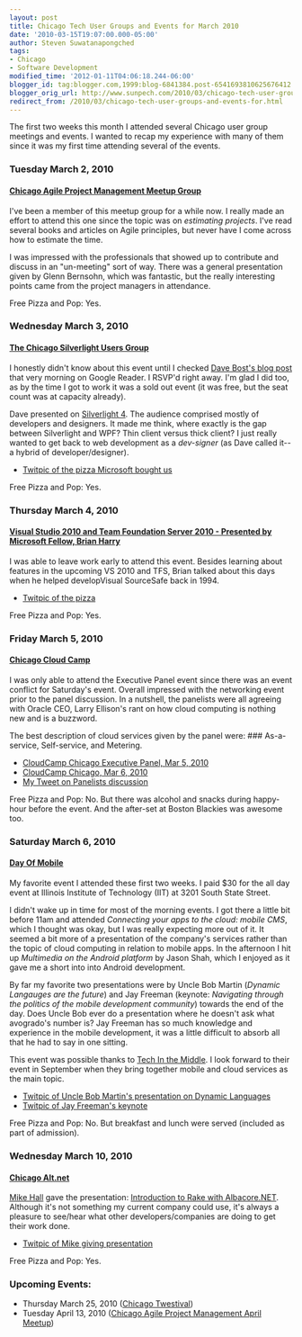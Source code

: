 ```yaml
---
layout: post
title: Chicago Tech User Groups and Events for March 2010
date: '2010-03-15T19:07:00.000-05:00'
author: Steven Suwatanapongched
tags:
- Chicago
- Software Development
modified_time: '2012-01-11T04:06:18.244-06:00'
blogger_id: tag:blogger.com,1999:blog-6841384.post-6541693810625676412
blogger_orig_url: http://www.sunpech.com/2010/03/chicago-tech-user-groups-and-events-for.html
redirect_from: /2010/03/chicago-tech-user-groups-and-events-for.html
---
```


The first two weeks this month I attended several Chicago user group meetings and events.  I wanted to recap my experience with many of them since it was my first time attending several of the events.

### Tuesday March 2, 2010 
#### <a href="http://www.meetup.com/Chicago-APM/">Chicago Agile Project Management Meetup Group</a>

I've been a member of this meetup group for a while now.  I really made an effort to attend this one since the topic was on <i>estimating projects</i>.  I've read several books and articles on Agile principles, but never have I come across how to estimate the time.

I was impressed with the professionals that showed up to contribute and discuss in an "un-meeting" sort of way.  There was a general presentation given by Glenn Bernsohn, which was fantastic, but the really interesting points came from the project managers in attendance.

Free Pizza and Pop: Yes.

### Wednesday March 3, 2010 
#### <a href="http://chicagosilverlight.eventbrite.com/">The Chicago Silverlight Users Group</a>

I honestly didn't know about this event until I checked <a href="http://davebost.com/blog/2010/03/04/resources-from-silverlight-4-presentation/">Dave Bost's blog post</a> that very morning on Google Reader.  I RSVP'd right away.  I'm glad I did too, as by the time I got to work it was a sold out event (it was free, but the seat count was at capacity already).

Dave presented on <a href="http://silverlight.net/">Silverlight 4</a>. The audience comprised mostly of developers and designers.  It made me think, where exactly is the gap between Silverlight and WPF?  Thin client versus thick client?  I just really wanted to get back to web development as a <i>dev-signer</i> (as Dave called it-- a hybrid of developer/designer).

<ul>
  <li><a href="http://twitpic.com/16h8zw">Twitpic of the pizza Microsoft bought us</a></li>
</ul>

Free Pizza and Pop: Yes.

### Thursday March 4, 2010 
#### <a href="http://blogs.msdn.com/angelab/archive/2010/02/23/brian-harry-speaking-at-clarity-consulting-in-chicago-in-march.aspx">Visual Studio 2010 and Team Foundation Server 2010 - Presented by Microsoft Fellow, Brian Harry</a>

I was able to leave work early to attend this event.  Besides learning about features in the upcoming VS 2010 and TFS, Brian talked about this days when he helped developVisual SourceSafe back in 1994.

<ul>
  <li><a href="http://twitpic.com/16mobu">Twitpic of the pizza</a></li>
</ul>
Free Pizza and Pop: Yes.

### Friday March 5, 2010 
#### <a href="http://www.cloudcamp.org/chicago">Chicago Cloud Camp</a>

I was only able to attend the Executive Panel event since there was an event conflict for Saturday's event.  Overall impressed with the networking event prior to the panel discussion.  In a nutshell, the panelists were all agreeing with Oracle CEO, Larry Ellison's rant on how cloud computing is nothing new and is a buzzword.

The best description of cloud services given by the panel were: ### As-a-service, Self-service, and Metering.

<ul>
  <li><a href="http://www.cloudcamp.org/chicago/2010-03-05" target="_blank">CloudCamp Chicago Executive Panel, Mar 5, 2010</a></li>
  <li><a href="http://www.cloudcamp.org/chicago/2010-03-06" target="_blank">CloudCamp Chicago, Mar 6, 2010</a></li>
  <li><a href="http://twitter.com/sunpech/status/10050491851">My Tweet on Panelists discussion</a></li>
</ul>

Free Pizza and Pop: No.  But there was alcohol and snacks during happy-hour before the event.  And the after-set at Boston Blackies was awesome too.

### Saturday March 6, 2010
#### <a href="http://www.dayofmobile.com/">Day Of Mobile</a>

My favorite event I attended these first two weeks.  I paid $30 for the all day event at Illinois Institute of Technology (IIT) at 3201 South State Street.

I didn't wake up in time for most of the morning events.  I got there a little bit before 11am and attended <i>Connecting your apps to the cloud: mobile CMS</i>, which I thought was okay, but I was really expecting more out of it.  It seemed a bit more of a presentation of the company's services rather than the topic of cloud computing in relation to mobile apps.  In the afternoon I hit up <i>Multimedia on the Android platform </i>by Jason Shah, which I enjoyed as it gave me a short into into Android development.

By far my favorite two presentations were by Uncle Bob Martin (<i>Dynamic Langauges are the future</i>) and Jay Freeman (keynote: <i>Navigating through the politics of the mobile development community</i>) towards the end of the day.  Does Uncle Bob ever do a presentation where he doesn't ask what avogrado's number is?  Jay Freeman has so much knowledge and experience in the mobile development, it was a little difficult to absorb all that he had to say in one sitting.

This event was possible thanks to <a href="http://www.techinthemiddle.com/">Tech In the Middle</a>.  I look forward to their event in September when they bring together mobile and cloud services as the main topic.

<ul>
  <li><a href="http://twitpic.com/1710o3">Twitpic of Uncle Bob Martin's presentation on Dynamic Languages</a></li>
  <li><a href="http://twitpic.com/1715ke">Twitpic of Jay Freeman's keynote</a></li>
</ul>

Free Pizza and Pop: No.  But breakfast and lunch were served (included as part of admission).

### Wednesday March 10, 2010 
#### <a href="http://chicagoalt.net/">Chicago Alt.net</a>
<a href="http://www.just3ws.com/">Mike Hall</a> gave the presentation: <a href="http://chicagoalt.net/event/March-2010-Meeting-Introduction-to-Rake-with-Albacore-NET">Introduction to Rake with Albacore.NET</a>. Although it's not something my current company could use, it's always a pleasure to see/hear what other developers/companies are doing to get their work done.

<ul>
  <li><a href="http://twitpic.com/17t9xc">Twitpic of Mike giving presentation</a></li>
</ul>

Free Pizza and Pop: Yes.

### Upcoming Events:

<ul>
  <li>Thursday March 25, 2010 (<a href="http://chicago.twestival.com/">Chicago Twestival</a>)</li>
  <li>Tuesday April 13, 2010 (<a href="http://www.meetup.com/Chicago-APM/calendar/12762946/">Chicago Agile Project Management April Meetup</a>)</li>
</ul>
